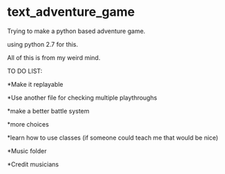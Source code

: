 # text_adventure_game
Trying to make a python based adventure game.

using python 2.7 for this.

All of this is from my weird mind.


TO DO LIST:

*Make it replayable

*Use another file for checking multiple playthroughs

*make a better battle system

*more choices

*learn how to use classes (if someone could teach me that would be nice) 

*Music folder

*Credit musicians
